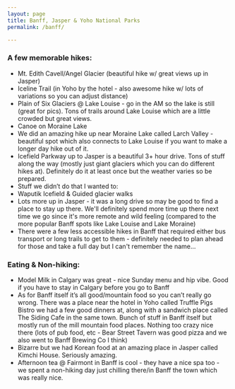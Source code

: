```yaml
---
layout: page
title: Banff, Jasper & Yoho National Parks
permalink: /banff/

---
```


### A few memorable hikes:
  - Mt. Edith Cavell/Angel Glacier (beautiful hike w/ great views up in Jasper)
  - Iceline Trail (in Yoho by the hotel - also awesome hike w/ lots of variations so you can adjust distance)
  - Plain of Six Glaciers @ Lake Louise - go in the AM so the lake is still (great for pics). Tons of trails around Lake Louise which are a little crowded but great views.
  - Canoe on Moraine Lake
  - We did an amazing hike up near Moraine Lake called Larch Valley - beautiful spot which also connects to Lake Louise if you want to make a longer day hike out of it.
  - Icefield Parkway up to Jasper is a beautiful 3+ hour drive. Tons of stuff along the way (mostly just giant glaciers which you can do different hikes at). Definitely do it at least once but the weather varies so be prepared.
  - Stuff we didn’t do that I wanted to:
  - Waputik Icefield & Guided glacier walks
  - Lots more up in Jasper - it was a long drive so may be good to find a place to stay up there. We'll definitely spend more time up there next time we go since it's more remote and wild feeling (compared to the more popular Banff spots like Lake Louise and Lake Moraine)
  - There were a few less accessible hikes in Banff that required either bus transport or long trails to get to them - definitely needed to plan ahead for those and take a full day but I can't remember the name... 


### Eating & Non-hiking:

 - Model Milk in Calgary was great - nice Sunday menu and hip vibe. Good if you have to stay in Calgary before you go to Banff
 - As for Banff itself it’s all good/mountain food so you can’t really go wrong. There was a place near the hotel in Yoho called Truffle Pigs Bistro we had a few good dinners at, along with a sandwich place called The Siding Cafe in the same town. Bunch of stuff in Banff itself but mostly run of the mill mountain food places. Nothing too crazy nice there (lots of pub food, etc - Bear Street Tavern was good pizza and we also went to Banff Brewing Co I think)
 - Bizarre but we had Korean food at an amazing place in Jasper called Kimchi House. Seriously amazing.
 - Afternoon tea @ Fairmont in Banff is cool - they have a nice spa too - we spent a non-hiking day just chilling there/in Banff the town which was really nice.
